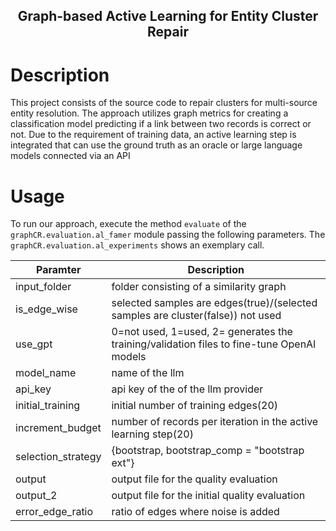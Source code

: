 <h2 align="center"> Graph-based Active Learning for Entity Cluster
Repair</h2>



Description
========
This project consists of the source code to repair clusters for multi-source entity resolution. The approach utilizes graph metrics for creating a classification model predicting if a link between two records is correct or not. Due to the requirement of training data, an active learning step is integrated that can use the ground truth as an oracle or large language models connected via an API



Usage
=====
To run our approach, execute the method `evaluate` of the `graphCR.evaluation.al_famer` module passing the following parameters. The 
`graphCR.evaluation.al_experiments` shows an exemplary call.

Paramter | Description
---------|-------------
input_folder | folder consisting of a similarity graph
is_edge_wise | selected samples are edges(true)/(selected samples are cluster(false)) not used
use_gpt | 0=not used, 1=used, 2= generates the training/validation files to fine-tune OpenAI models
model_name | name of the llm
api_key | api key of the of the llm provider 
initial_training | initial number of training edges(20)
increment_budget | number of records per iteration in the active learning step(20)
selection_strategy | {bootstrap, bootstrap_comp = "bootstrap ext"}
output | output file for the quality evaluation 
output_2 | output file for the initial quality evaluation 
error_edge_ratio | ratio of edges where noise is added
